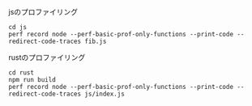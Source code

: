 jsのプロファイリング
```shell
cd js
perf record node --perf-basic-prof-only-functions --print-code --redirect-code-traces fib.js
```

rustのプロファイリング
```shell
cd rust
npm run build
perf record node --perf-basic-prof-only-functions --print-code --redirect-code-traces js/index.js
```
